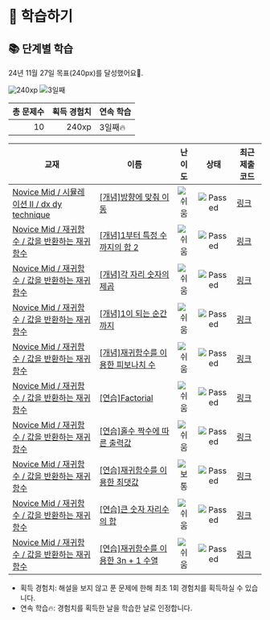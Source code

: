 # 📖 학습하기

## 📚 단계별 학습
24년 11월 27일 목표(240px)를 달성했어요🥳.

![240xp](https://img.shields.io/badge/EXP-240xp-%235cb85c.svg?for-the-badge)
![3일째](https://img.shields.io/badge/연속학습-3일째-%23E34F26.svg?for-the-badge)

|총 문제수|획득 경험치|연속 학습|
|---:|---:|---|
10|240xp|3일째🔥|

|교재|이름|난이도|상태|최근 제출 코드|
|---|---|:---:|:---:|---|
|[Novice Mid / 시뮬레이션 II / dx dy technique](https://www.codetree.ai/missions?missionId=5)|[[개념]방향에 맞춰 이동](https://www.codetree.ai/missions/5/problems/move-in-direction)|![쉬움][easy]|![Passed][passed]|[링크](https://github.com/kjh01140/codetree-TILs/blob/main/241127/%EB%B0%A9%ED%96%A5%EC%97%90%20%EB%A7%9E%EC%B6%B0%20%EC%9D%B4%EB%8F%99/move-in-direction.cpp)|
|[Novice Mid / 재귀함수 / 값을 반환하는 재귀함수](https://www.codetree.ai/missions?missionId=5)|[[개념]1부터 특정 수까지의 합 2](https://www.codetree.ai/missions/5/problems/sum-from-1-to-a-certain-number-2)|![쉬움][easy]|![Passed][passed]|[링크](https://github.com/kjh01140/codetree-TILs/blob/main/241127/1%EB%B6%80%ED%84%B0%20%ED%8A%B9%EC%A0%95%20%EC%88%98%EA%B9%8C%EC%A7%80%EC%9D%98%20%ED%95%A9%202/sum-from-1-to-a-certain-number-2.cpp)|
|[Novice Mid / 재귀함수 / 값을 반환하는 재귀함수](https://www.codetree.ai/missions?missionId=5)|[[개념]각 자리 숫자의 제곱](https://www.codetree.ai/missions/5/problems/square-of-each-digit)|![쉬움][easy]|![Passed][passed]|[링크](https://github.com/kjh01140/codetree-TILs/blob/main/241127/%EA%B0%81%20%EC%9E%90%EB%A6%AC%20%EC%88%AB%EC%9E%90%EC%9D%98%20%EC%A0%9C%EA%B3%B1/square-of-each-digit.cpp)|
|[Novice Mid / 재귀함수 / 값을 반환하는 재귀함수](https://www.codetree.ai/missions?missionId=5)|[[개념]1이 되는 순간까지](https://www.codetree.ai/missions/5/problems/until-the-moment-I-reach-one)|![쉬움][easy]|![Passed][passed]|[링크](https://github.com/kjh01140/codetree-TILs/blob/main/241127/1%EC%9D%B4%20%EB%90%98%EB%8A%94%20%EC%88%9C%EA%B0%84%EA%B9%8C%EC%A7%80/until-the-moment-I-reach-one.cpp)|
|[Novice Mid / 재귀함수 / 값을 반환하는 재귀함수](https://www.codetree.ai/missions?missionId=5)|[[개념]재귀함수를 이용한 피보나치 수](https://www.codetree.ai/missions/5/problems/fibonacci-using-recursive-function)|![쉬움][easy]|![Passed][passed]|[링크](https://github.com/kjh01140/codetree-TILs/blob/main/241127/%EC%9E%AC%EA%B7%80%ED%95%A8%EC%88%98%EB%A5%BC%20%EC%9D%B4%EC%9A%A9%ED%95%9C%20%ED%94%BC%EB%B3%B4%EB%82%98%EC%B9%98%20%EC%88%98/fibonacci-using-recursive-function.cpp)|
|[Novice Mid / 재귀함수 / 값을 반환하는 재귀함수](https://www.codetree.ai/missions?missionId=5)|[[연습]Factorial](https://www.codetree.ai/missions/5/problems/factorial)|![쉬움][easy]|![Passed][passed]|[링크](https://github.com/kjh01140/codetree-TILs/blob/main/241127/Factorial/factorial.cpp)|
|[Novice Mid / 재귀함수 / 값을 반환하는 재귀함수](https://www.codetree.ai/missions?missionId=5)|[[연습]홀수 짝수에 따른 출력값](https://www.codetree.ai/missions/5/problems/output-value-based-on-odd-even-numbers)|![쉬움][easy]|![Passed][passed]|[링크](https://github.com/kjh01140/codetree-TILs/blob/main/241127/%ED%99%80%EC%88%98%20%EC%A7%9D%EC%88%98%EC%97%90%20%EB%94%B0%EB%A5%B8%20%EC%B6%9C%EB%A0%A5%EA%B0%92/output-value-based-on-odd-even-numbers.cpp)|
|[Novice Mid / 재귀함수 / 값을 반환하는 재귀함수](https://www.codetree.ai/missions?missionId=5)|[[연습]재귀함수를 이용한 최댓값](https://www.codetree.ai/missions/5/problems/maximum-value-with-recursive-function)|![보통][medium]|![Passed][passed]|[링크](https://github.com/kjh01140/codetree-TILs/blob/main/241127/%EC%9E%AC%EA%B7%80%ED%95%A8%EC%88%98%EB%A5%BC%20%EC%9D%B4%EC%9A%A9%ED%95%9C%20%EC%B5%9C%EB%8C%93%EA%B0%92/maximum-value-with-recursive-function.cpp)|
|[Novice Mid / 재귀함수 / 값을 반환하는 재귀함수](https://www.codetree.ai/missions?missionId=5)|[[연습]큰 숫자 자리수의 합](https://www.codetree.ai/missions/5/problems/sum-of-large-numeric-digits)|![쉬움][easy]|![Passed][passed]|[링크](https://github.com/kjh01140/codetree-TILs/blob/main/241127/%ED%81%B0%20%EC%88%AB%EC%9E%90%20%EC%9E%90%EB%A6%AC%EC%88%98%EC%9D%98%20%ED%95%A9/sum-of-large-numeric-digits.cpp)|
|[Novice Mid / 재귀함수 / 값을 반환하는 재귀함수](https://www.codetree.ai/missions?missionId=5)|[[연습]재귀함수를 이용한 3n + 1 수열](https://www.codetree.ai/missions/5/problems/3n+1-sequence-with-recursive-function)|![쉬움][easy]|![Passed][passed]|[링크](https://github.com/kjh01140/codetree-TILs/blob/main/241127/%EC%9E%AC%EA%B7%80%ED%95%A8%EC%88%98%EB%A5%BC%20%EC%9D%B4%EC%9A%A9%ED%95%9C%203n%20%2B%201%20%EC%88%98%EC%97%B4/3n-plus-1-sequence-with-recursive-function.cpp)|


* 획득 경험치: 해설을 보지 않고 푼 문제에 한해 최초 1회 경험치를 획득하실 수 있습니다.
* 연속 학습🔥: 경험치를 획득한 날을 학습한 날로 인정합니다.










[b5]: https://img.shields.io/badge/Bronze_5-%235D3E31.svg
[b4]: https://img.shields.io/badge/Bronze_4-%235D3E31.svg
[b3]: https://img.shields.io/badge/Bronze_3-%235D3E31.svg
[b2]: https://img.shields.io/badge/Bronze_2-%235D3E31.svg
[b1]: https://img.shields.io/badge/Bronze_1-%235D3E31.svg
[s5]: https://img.shields.io/badge/Silver_5-%23394960.svg
[s4]: https://img.shields.io/badge/Silver_4-%23394960.svg
[s3]: https://img.shields.io/badge/Silver_3-%23394960.svg
[s2]: https://img.shields.io/badge/Silver_2-%23394960.svg
[s1]: https://img.shields.io/badge/Silver_1-%23394960.svg
[g5]: https://img.shields.io/badge/Gold_5-%23FFC433.svg
[g4]: https://img.shields.io/badge/Gold_4-%23FFC433.svg
[g3]: https://img.shields.io/badge/Gold_3-%23FFC433.svg
[g2]: https://img.shields.io/badge/Gold_2-%23FFC433.svg
[g1]: https://img.shields.io/badge/Gold_1-%23FFC433.svg
[p5]: https://img.shields.io/badge/Platinum_5-%2376DDD8.svg
[p4]: https://img.shields.io/badge/Platinum_4-%2376DDD8.svg
[p3]: https://img.shields.io/badge/Platinum_3-%2376DDD8.svg
[p2]: https://img.shields.io/badge/Platinum_2-%2376DDD8.svg
[p1]: https://img.shields.io/badge/Platinum_1-%2376DDD8.svg
[passed]: https://img.shields.io/badge/Passed-%23009D27.svg
[failed]: https://img.shields.io/badge/Failed-%23D24D57.svg
[easy]: https://img.shields.io/badge/쉬움-%235cb85c.svg?for-the-badge
[medium]: https://img.shields.io/badge/보통-%23FFC433.svg?for-the-badge
[hard]: https://img.shields.io/badge/어려움-%23D24D57.svg?for-the-badge